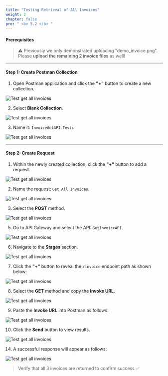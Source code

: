 ```yaml
---
title: "Testing Retrieval of All Invoices"
weight: 2
chapter: false
pre: " <b> 5.2 </b> "
---
```


#### Prerequisites

> ⚠️ Previously we only demonstrated uploading "demo_invoice.png". Please **upload the remaining 2 invoice files** as well!

---

#### Step 1: Create Postman Collection

1. Open Postman application and click the **"+"** button to create a new collection.

![Test get all invoices](/images/5/5.2/Screenshot_1.png)

2. Select **Blank Collection**.

![Test get all invoices](/images/5/5.2/Screenshot_2.png)

3. Name it: `InvoiceGetAPI-Tests`

![Test get all invoices](/images/5/5.2/Screenshot_3.png)

---

#### Step 2: Create Request

1. Within the newly created collection, click the **"+"** button to add a request.

![Test get all invoices](/images/5/5.2/Screenshot_4.png)

2. Name the request: `Get All Invoices`.

![Test get all invoices](/images/5/5.2/Screenshot_5.png)

3. Select the **POST** method.

![Test get all invoices](/images/5/5.2/Screenshot_6.png)

5. Go to API Gateway and select the API: `GetInvoiceAPI`.

![Test get all invoices](/images/5/5.2/Screenshot_7.png)

6. Navigate to the **Stages** section.

![Test get all invoices](/images/5/5.2/Screenshot_8.png)

7. Click the **"+"** button to reveal the `/invoice` endpoint path as shown below:

![Test get all invoices](/images/5/5.2/Screenshot_9.png)

8. Select the **GET** method and copy the **Invoke URL**.

![Test get all invoices](/images/5/5.2/Screenshot_10.png)

9. Paste the **Invoke URL** into Postman as follows:

![Test get all invoices](/images/5/5.2/Screenshot_11.png)

10. Click the **Send** button to view results.

![Test get all invoices](/images/5/5.2/Screenshot_12.png)

14. A successful response will appear as follows:

![Test get all invoices](/images/5/5.2/Screenshot_15.png)

> Verify that all 3 invoices are returned to confirm success ✅
